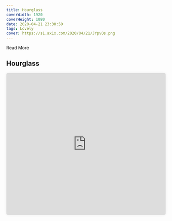 ```yaml
---
title: Hourglass
coverWidth: 1920
coverHeight: 1080
date: 2020-04-21 23:30:50
tags: Lovely
cover: https://s1.ax1x.com/2020/04/21/JYpvOs.png
---
```


Read More
<!-- more -->

## Hourglass

<iframe style="width:100%;height:450px;box-shadow:0px 0px 10px #eee;border-radius:5px" src="https://www.ddd.online/jq/webEdit/project/embedProject/KHlECOZB-vrYaz4iB-BcSDDymY-gHeT2PO7" frameborder="0" allowvr allowfullscreen mozallowfullscreen="true" webkitallowfullscreen="true" onmousewheel="">
</iframe>
